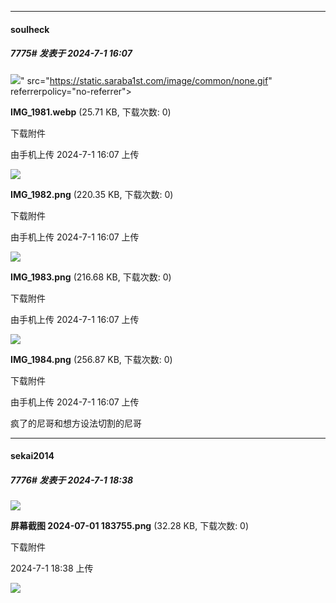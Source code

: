 ﻿
*****

####  soulheck  
##### 7775#       发表于 2024-7-1 16:07

<img src="https://img.saraba1st.com/forum/202407/01/160702drqojc4cofwrfcjs.webp" referrerpolicy="no-referrer">" src="https://static.saraba1st.com/image/common/none.gif" referrerpolicy="no-referrer">

<strong>IMG_1981.webp</strong> (25.71 KB, 下载次数: 0)

下载附件

由手机上传
2024-7-1 16:07 上传

<img src="https://img.saraba1st.com/forum/202407/01/160702ifucl3llvpmoi3lf.png" referrerpolicy="no-referrer">

<strong>IMG_1982.png</strong> (220.35 KB, 下载次数: 0)

下载附件

由手机上传
2024-7-1 16:07 上传

<img src="https://img.saraba1st.com/forum/202407/01/160702n4ppkwuyp4kyk3xz.png" referrerpolicy="no-referrer">

<strong>IMG_1983.png</strong> (216.68 KB, 下载次数: 0)

下载附件

由手机上传
2024-7-1 16:07 上传

<img src="https://img.saraba1st.com/forum/202407/01/160703lv4b1rjl4r11vj2d.png" referrerpolicy="no-referrer">

<strong>IMG_1984.png</strong> (256.87 KB, 下载次数: 0)

下载附件

由手机上传
2024-7-1 16:07 上传

疯了的尼哥和想方设法切割的尼哥


*****

####  sekai2014  
##### 7776#       发表于 2024-7-1 18:38

<img src="https://img.saraba1st.com/forum/202407/01/183808jll1fs9x16tucsas.png" referrerpolicy="no-referrer">

<strong>屏幕截图 2024-07-01 183755.png</strong> (32.28 KB, 下载次数: 0)

下载附件

2024-7-1 18:38 上传

<img src="https://static.saraba1st.com/image/smiley/face2017/053.png" referrerpolicy="no-referrer">

